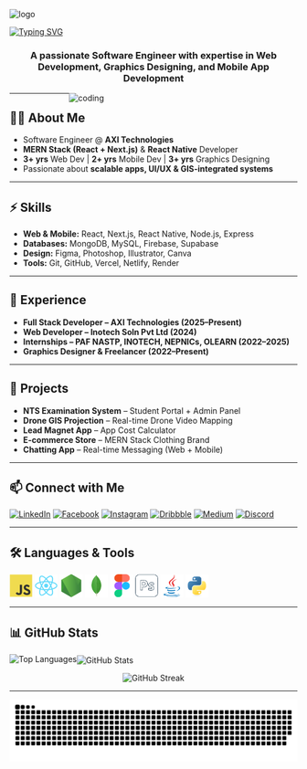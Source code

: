 ![logo](https://github.com/ZainEjaz24/Zain-Ejaz/blob/main/Banner.png)

<a href="https://git.io/typing-svg">
  <img src="https://readme-typing-svg.demolab.com?font=Indie+Flower&size=35&pause=100&color=00FFFF&center=true&vCenter=true&width=500&lines=Hi!+I'm+Zain+Ejaz;Good+to+see+you+here!" alt="Typing SVG" />
</a>

<h3 align="center">A passionate Software Engineer with expertise in Web Development, Graphics Designing, and Mobile App Development</h3>

<img align="right" alt="coding" width="400" src="https://media1.giphy.com/media/H1f1T0tKK4jEfNt6MG/giphy.gif?cid=82a1493bmobfye255xnqdom88b2sd3fvtmd7dgdh77odk8ll&ep=v1_gifs_search&rid=giphy.gif&ct=g">

---

## 👨‍💻 About Me  
- Software Engineer @ **AXI Technologies**  
- **MERN Stack (React + Next.js)** & **React Native** Developer  
- **3+ yrs** Web Dev | **2+ yrs** Mobile Dev | **3+ yrs** Graphics Designing  
- Passionate about **scalable apps, UI/UX & GIS-integrated systems**  

---

## ⚡ Skills  
- **Web & Mobile:** React, Next.js, React Native, Node.js, Express  
- **Databases:** MongoDB, MySQL, Firebase, Supabase  
- **Design:** Figma, Photoshop, Illustrator, Canva  
- **Tools:** Git, GitHub, Vercel, Netlify, Render  

---

## 💼 Experience  
- **Full Stack Developer – AXI Technologies (2025–Present)**  
- **Web Developer – Inotech Soln Pvt Ltd (2024)**  
- **Internships – PAF NASTP, INOTECH, NEPNICs, OLEARN (2022–2025)**  
- **Graphics Designer & Freelancer (2022–Present)**  

---

## 🚀 Projects  
- **NTS Examination System** – Student Portal + Admin Panel  
- **Drone GIS Projection** – Real-time Drone Video Mapping  
- **Lead Magnet App** – App Cost Calculator  
- **E-commerce Store** – MERN Stack Clothing Brand  
- **Chatting App** – Real-time Messaging (Web + Mobile)  

---

## 📫 Connect with Me  
<p align="left">
  <a href="https://linkedin.com/in/zain-ejaz0324" target="blank"><img src="https://raw.githubusercontent.com/rahuldkjain/github-profile-readme-generator/master/src/images/icons/Social/linked-in-alt.svg" alt="LinkedIn" height="30" width="40"/></a>
  <a href="https://www.facebook.com/profile.php?id=100095207245528" target="blank"><img src="https://raw.githubusercontent.com/rahuldkjain/github-profile-readme-generator/master/src/images/icons/Social/facebook.svg" alt="Facebook" height="30" width="40"/></a>
  <a href="https://instagram.com/_zain_ejaz_" target="blank"><img src="https://raw.githubusercontent.com/rahuldkjain/github-profile-readme-generator/master/src/images/icons/Social/instagram.svg" alt="Instagram" height="30" width="40"/></a>
  <a href="https://dribbble.com/zain_123dev" target="blank"><img src="https://raw.githubusercontent.com/rahuldkjain/github-profile-readme-generator/master/src/images/icons/Social/dribbble.svg" alt="Dribbble" height="30" width="40"/></a>
  <a href="https://medium.com/@zain0324" target="blank"><img src="https://raw.githubusercontent.com/rahuldkjain/github-profile-readme-generator/master/src/images/icons/Social/medium.svg" alt="Medium" height="30" width="40"/></a>
  <a href="https://discord.gg/Zain_Ejaz#3285" target="blank"><img src="https://raw.githubusercontent.com/rahuldkjain/github-profile-readme-generator/master/src/images/icons/Social/discord.svg" alt="Discord" height="30" width="40"/></a>
</p>  

---

## 🛠️ Languages & Tools  
<p align="left">
  <a href="#"><img src="https://raw.githubusercontent.com/devicons/devicon/master/icons/javascript/javascript-original.svg" alt="JavaScript" width="40" height="40"/></a>
  <a href="#"><img src="https://raw.githubusercontent.com/devicons/devicon/master/icons/react/react-original.svg" alt="React" width="40" height="40"/></a>
  <a href="#"><img src="https://raw.githubusercontent.com/devicons/devicon/master/icons/nodejs/nodejs-original.svg" alt="Node.js" width="40" height="40"/></a>
  <a href="#"><img src="https://raw.githubusercontent.com/devicons/devicon/master/icons/mongodb/mongodb-original.svg" alt="MongoDB" width="40" height="40"/></a>
  <a href="#"><img src="https://raw.githubusercontent.com/devicons/devicon/master/icons/figma/figma-original.svg" alt="Figma" width="40" height="40"/></a>
  <a href="#"><img src="https://raw.githubusercontent.com/devicons/devicon/master/icons/photoshop/photoshop-line.svg" alt="Photoshop" width="40" height="40"/></a>
  <a href="#"><img src="https://raw.githubusercontent.com/devicons/devicon/master/icons/java/java-original.svg" alt="Java" width="40" height="40"/></a>
  <a href="#"><img src="https://raw.githubusercontent.com/devicons/devicon/master/icons/python/python-original.svg" alt="Python" width="40" height="40"/></a>
</p>  

---

## 📊 GitHub Stats  
<p>
  <img align="left" src="https://github-readme-stats.vercel.app/api/top-langs?username=zainejaz24&show_icons=true&locale=en&layout=compact" alt="Top Languages"/>
</p>
<p>
  <img align="center" src="https://github-readme-stats.vercel.app/api?username=zainejaz24&show_icons=true&locale=en" alt="GitHub Stats"/>
</p>
<p align="center">
  <img src="https://github-readme-streak-stats.herokuapp.com/?user=zainejaz24" alt="GitHub Streak"/>
</p>

---

<div align="center">
  <img src="https://github.com/1999AZZAR/1999AZZAR/blob/main/resources/img/grid-snake.svg" alt="snake"/>
</div>
